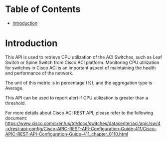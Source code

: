 # Table of Contents
- [Introduction](#introduction)


# Introduction <a name="introduction"></a>
This API is used to retrieve CPU utilization of the ACI Switches, such as Leaf Switch or Spine Switch from Cisco ACI platform. 
Monitoring CPU utilization for switches in Cisco ACI is an important aspect of maintaining the health and performance of the network.

The unit of this metric is in percentage (%), and the aggregation type is Average.

This API can be used to report alert if CPU utilization is greater than a threshold.

For more details about Cisco ACI REST API, please refer to the following document:
https://www.cisco.com/c/en/us/td/docs/switches/datacenter/aci/apic/sw/4-x/rest-api-config/Cisco-APIC-REST-API-Configuration-Guide-411/Cisco-APIC-REST-API-Configuration-Guide-411_chapter_0110.html